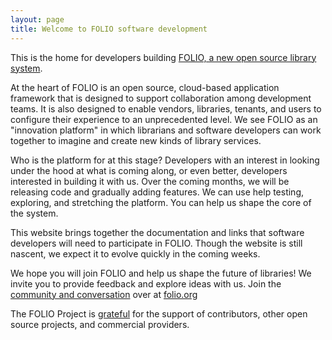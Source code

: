 ```yaml
---
layout: page
title: Welcome to FOLIO software development
---
```


This is the home for developers building [FOLIO, a new open source library
system](https://www.folio.org/).

At the heart of FOLIO is an open source, cloud-based application framework that
is designed to support collaboration among development teams.  It is also
designed to enable vendors, libraries, tenants, and users to configure their
experience to an unprecedented level.  We see FOLIO as an "innovation platform"
in which librarians and software developers can work together to imagine and
create new kinds of library services.

Who is the platform for at this stage?  Developers with an interest in looking
under the hood at what is coming along, or even better, developers interested
in building it with us.  Over the coming months, we will be releasing code and
gradually adding features.  We can use help testing, exploring, and stretching
the platform.  You can help us shape the core of the system.

This website brings together the documentation and links that software
developers will need to participate in FOLIO.  Though the website is still
nascent, we expect it to evolve quickly in the coming weeks.

We hope you will join FOLIO and help us shape the future of libraries!  We
invite you to provide feedback and explore ideas with us.  Join the
[community and conversation](community) over at [folio.org](https://www.folio.org/)

The FOLIO Project is [grateful](about/thanks) for the support of contributors,
other open source projects, and commercial providers.
